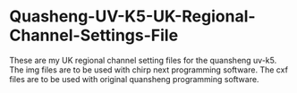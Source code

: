 # Quasheng-UV-K5-UK-Regional-Channel-Settings-File
These are my UK regional channel setting files for the quansheng uv-k5.
The img files are to be used with chirp next programming software.
The cxf files are to be used with original quansheng programming software.
